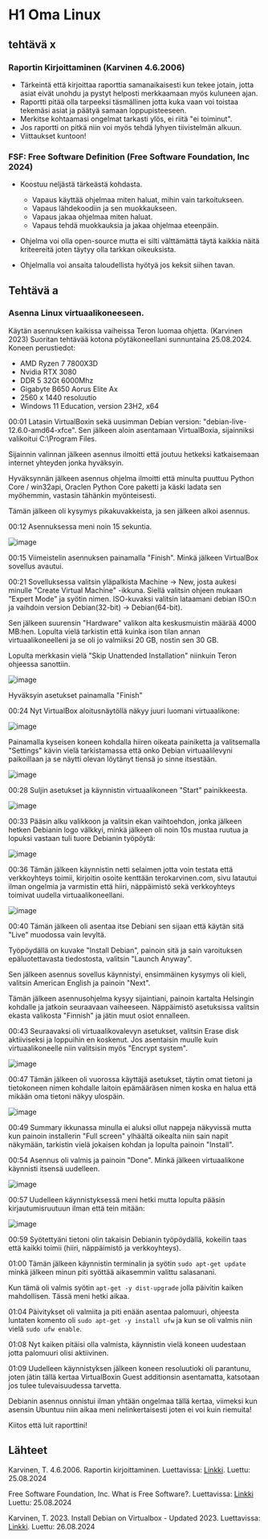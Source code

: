 # H1 Oma Linux

## tehtävä x

### Raportin Kirjoittaminen (Karvinen 4.6.2006)

- Tärkeintä että kirjoittaa raporttia samanaikaisesti kun tekee jotain, jotta asiat eivät unohdu ja pystyt helposti merkkaamaan myös kuluneen ajan.
- Raportti pitää olla tarpeeksi täsmällinen jotta kuka vaan voi toistaa tekemäsi asiat ja päätyä samaan loppupisteeseen.
- Merkitse kohtaamasi ongelmat tarkasti ylös, ei riitä "ei toiminut".
- Jos raportti on pitkä niin voi myös tehdä lyhyen tiivistelmän alkuun.
- Viittaukset kuntoon!

### FSF: Free Software Definition (Free Software Foundation, Inc 2024)

- Koostuu neljästä tärkeästä kohdasta.
  -  Vapaus käyttää ohjelmaa miten haluat, mihin vain tarkoitukseen.
  -  Vapaus lähdekoodiin ja sen muokkaukseen.
  -  Vapaus jakaa ohjelmaa miten haluat.
  -  Vapaus tehdä muokkauksia ja jakaa ohjelmaa eteenpäin.

 - Ohjelma voi olla open-source mutta ei silti välttämättä täytä kaikkia näitä kriteereitä joten täytyy olla tarkkan oikeuksista.
 - Ohjelmalla voi ansaita taloudellista hyötyä jos keksit siihen tavan.


## Tehtävä a

### Asenna Linux virtuaalikoneeseen.

Käytän asennuksen kaikissa vaiheissa Teron luomaa ohjetta. (Karvinen 2023)
Suoritan tehtävää kotona pöytäkoneellani sunnuntaina 25.08.2024. 
Koneen perustiedot:
  -  AMD Ryzen 7 7800X3D
  -  Nvidia RTX 3080
  -  DDR 5 32Gt 6000Mhz
  -  Gigabyte B650 Aorus Elite Ax
  -  2560 x 1440 resoluutio
  -  Windows 11 Education, version 23H2, x64 

00:01 Latasin VirtualBoxin sekä uusimman Debian version: "debian-live-12.6.0-amd64-xfce".
Sen jälkeen aloin asentamaan VirtualBoxia, sijainniksi valikoitui C:\Program Files. 

Sijainnin valinnan jälkeen asennus ilmoitti että joutuu hetkeksi katkaisemaan internet yhteyden jonka hyväksyin.

Hyväksynnän jälkeen asennus ohjelma ilmoitti että minulta puuttuu Python Core / win32api, Oraclen Python Core paketti ja käski ladata sen myöhemmin, vastasin tähänkin myönteisesti.

Tämän jälkeen oli kysymys pikakuvakkeista, ja sen jälkeen alkoi asennus. 

00:12 Asennuksessa meni noin 15 sekuntia.

![image](https://github.com/user-attachments/assets/e837ff18-a9ae-4094-bc84-9984f26ceef3)

00:15 Viimeistelin asennuksen painamalla "Finish". Minkä jälkeen VirtualBox sovellus avautui.

00:21 Sovelluksessa valitsin yläpalkista Machine -> New, josta aukesi minulle "Create Virtual Machine" -ikkuna.
Siellä valitsin ohjeen mukaan "Expert Mode" ja syötin nimen. ISO-kuvaksi valitsin lataamani debian ISO:n ja vaihdoin version Debian(32-bit) -> Debian(64-bit).

Sen jälkeen suurensin "Hardware" valikon alta keskusmuistin määrää 4000 MB:hen. Lopulta vielä tarkistin että kuinka ison tilan annan virtuaalikoneelleni ja se oli jo valmiiksi 20 GB, nostin sen 30 GB.

Lopulta merkkasin vielä "Skip Unattended Installation" niinkuin Teron ohjeessa sanottiin.

![image](https://github.com/user-attachments/assets/8551e7a5-ef25-48f7-9efe-e7a418bb84cb)

Hyväksyin asetukset painamalla "Finish"

00:24 Nyt VirtualBox aloitusnäytöllä näkyy juuri luomani virtuaalikone:

![image](https://github.com/user-attachments/assets/abb3847a-b6c4-4777-81d3-e4c144fb0205)

Painamalla kyseisen koneen kohdalla hiiren oikeata painiketta ja valitsemalla "Settings" kävin vielä tarkistamassa että onko Debian virtuaalilevyni paikoillaan ja se näytti olevan löytänyt tiensä jo sinne itsestään.

![image](https://github.com/user-attachments/assets/2372a8fc-a7ed-42e4-acea-b1eb1123e610)

00:28 Suljin asetukset ja käynnistin virtuaalikoneen "Start" painikkeesta.

![image](https://github.com/user-attachments/assets/db54b804-38ae-4603-b677-44099b103b21)

00:33 Pääsin alku valikkoon ja valitsin ekan vaihtoehdon, jonka jälkeen hetken Debianin logo välkkyi, minkä jälkeen oli noin 10s mustaa ruutua ja lopuksi vastaan tuli tuore Debianin työpöytä:

![image](https://github.com/user-attachments/assets/f03bdd93-1bce-4785-9fbd-08e6432550c9)

00:36 Tämän jälkeen käynnistin netti selaimen jotta voin testata että verkkoyhteys toimii, kirjoitin osoite kenttään terokarvinen.com, sivu latautui ilman ongelmia ja varmistin että hiiri, näppäimistö sekä verkkoyhteys toimivat uudella virtuaalikoneellani.

![image](https://github.com/user-attachments/assets/df26c2b1-877f-4879-87ee-aab2c05fb89c)

00:40 Tämän jälkeen oli asentaa itse Debiani sen sijaan että käytän sitä "Live" muodossa vain levyltä.

Työpöydällä on kuvake "Install Debian", painoin sitä ja sain varoituksen epäluotettavasta tiedostosta, valitsin "Launch Anyway".

Sen jälkeen asennus sovellus käynnistyi, ensimmäinen kysymys oli kieli, valitsin American English ja painoin "Next".

Tämän jälkeen asennusohjelma kysyy sijaintiani, painoin kartalta Helsingin kohdalle ja jatkoin seuraavaan vaiheeseen. Näppäimistö asetuksissa valitsin ekasta valikosta "Finnish" ja jätin muut osiot ennalleen.

00:43 Seuraavaksi oli virtuaalikovalevyn asetukset, valitsin Erase disk aktiiviseksi ja loppuihin en koskenut. Jos asentaisin muulle kuin virtuaalikoneelle niin valitsisin myös "Encrypt system".

![image](https://github.com/user-attachments/assets/947ed65f-43aa-47fa-b219-4d073b7563ba)

00:47 Tämän jälkeen oli vuorossa käyttäjä asetukset, täytin omat tietoni ja tietokoneen nimen kohdalle laitoin epämääräsen nimen koska en halua että mikään oma tietoni näkyy ulospäin.

![image](https://github.com/user-attachments/assets/245fa537-8bd1-44dd-a370-5d48e43a75cc)

00:49 Summary ikkunassa minulla ei aluksi ollut nappeja näkyvissä mutta kun painoin installerin "Full screen" ylhäältä oikealta niin sain napit näkymään, tarkistin vielä jokaisen kohdan ja lopulta painoin "Install".

00:54 Asennus oli valmis ja painoin "Done". Minkä jälkeen virtuaalikone käynnisti itsensä uudelleen.

![image](https://github.com/user-attachments/assets/bcb45cc1-fcf9-4a14-b399-aa56152d9087)

00:57 Uudelleen käynnistyksessä meni hetki mutta lopulta pääsin kirjautumisruutuun ilman että tein mitään:

![image](https://github.com/user-attachments/assets/6fa0d20c-2836-42ad-8620-50bbb44eeb1d)

00:59 Syötettyäni tietoni olin takaisin Debianin työpöydällä, kokeilin taas että kaikki toimii (hiiri, näppäimistö ja verkkoyhteys).

01:00 Tämän jälkeen käynnistin terminalin ja syötin `sudo apt-get update` minkä jälkeen minun piti syöttää aikasemmin valittu salasanani.

Kun tämä oli valmis syötin `apt-get -y dist-upgrade` jolla päivitin kaiken mahdollisen. Tässä meni hetki aikaa.

01:04 Päivitykset oli valmiita ja piti enään asentaa palomuuri, ohjeesta luntaten komento oli `sudo apt-get -y install ufw`
ja kun se oli valmis niin vielä `sudo ufw enable`.

01:08 Nyt kaiken pitäisi olla valmista, käynnistin vielä koneen uudestaan jotta palomuuri olisi aktiivinen.

01:09 Uudelleen käynnistyksen jälkeen koneen resoluutioki oli parantunu, joten jätin tällä kertaa VirtualBoxin Guest additionsin asentamatta, katsotaan jos tulee tulevaisuudessa tarvetta.

Debianin asennus onnistui ilman yhtään ongelmaa tällä kertaa, viimeksi kun asensin Ubuntuu niin aikaa meni nelinkertaisesti joten ei voi kuin riemuita!

Kiitos että luit raporttini!

## Lähteet

Karvinen, T. 4.6.2006. Raportin kirjoittaminen. Luettavissa: [Linkki](https://terokarvinen.com/2006/raportin-kirjoittaminen-4/). Luettu: 25.08.2024

Free Software Foundation, Inc. What is Free Software?. Luettavissa: [Linkki](https://www.gnu.org/philosophy/free-sw.html) Luettu: 25.08.2024

Karvinen, T. 2023. Install Debian on Virtualbox - Updated 2023. Luettavissa: [Linkki](https://terokarvinen.com/2021/install-debian-on-virtualbox/). Luettu: 26.08.2024


















